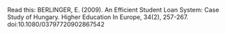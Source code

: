 Read this: BERLINGER, E. (2009). An Efficient Student Loan System: Case Study of Hungary. Higher Education In Europe, 34(2), 257-267. doi:10.1080/03797720902867542